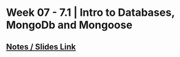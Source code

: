 # **Week 07 - 7.1 | Intro to Databases, MongoDb and Mongoose**


## [Notes / Slides Link](https://petal-estimate-4e9.notion.site/Databases-and-MongoDb-1017dfd107358065a996cda5ed89682e)